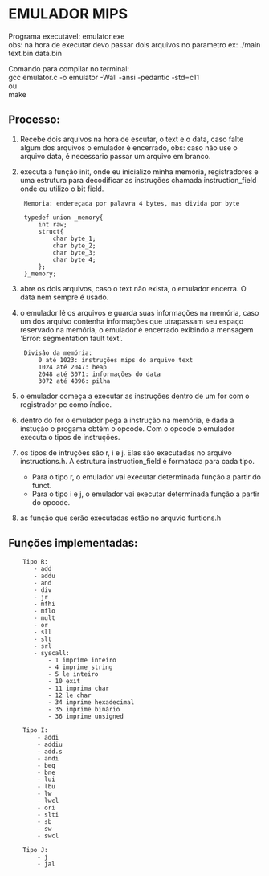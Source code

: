 # EMULADOR MIPS

Programa executável: emulator.exe </br>
    obs: na hora de executar devo passar dois arquivos no parametro ex: ./main text.bin data.bin </br>

Comando para compilar no terminal:</br>
    gcc emulator.c -o emulator -Wall -ansi -pedantic -std=c11</br>
    ou</br>
    make</br>



## Processo:
1. Recebe dois arquivos na hora de escutar, o text e o data, caso falte algum dos arquivos o emulador é encerrado, obs: caso não use o arquivo data, é necessario passar um arquivo em branco.
2. executa a função init, onde eu inicializo minha memória, registradores e uma estrutura para decodificar as instruções chamada instruction_field onde eu utilizo o bit field.
    
        Memoria: endereçada por palavra 4 bytes, mas divida por byte

        typedef union _memory{
            int raw;
            struct{
                char byte_1;
                char byte_2;
                char byte_3;
                char byte_4;
            };
        }_memory;

3. abre os dois arquivos, caso o text não exista, o emulador encerra. O data nem sempre é usado.
4. o emulador lê os arquivos e guarda suas informações na memória, caso um dos arquivo contenha informações que utrapassam seu espaço reservado na memória, o emulador é encerrado exibindo a mensagem 'Error: segmentation fault text'.

        Divisâo da memória:
            0 até 1023: instruções mips do arquivo text
            1024 até 2047: heap
            2048 até 3071: informações do data
            3072 até 4096: pilha
    


 5. o emulador começa a executar as instruções dentro de um for com o registrador pc como índice.
 6. dentro do for o emulador pega a instrução na memória, e dada a instução o progama obtém o opcode. Com o opcode o emulador executa o tipos de instruções.
 7. os tipos de intruções são r, i e j. Elas são executadas no arquivo instructions.h. A estrutura instruction_field é formatada para cada tipo.
    - Para o tipo r, o emulador vai executar determinada função a partir do funct.
    - Para o tipo i e j, o emulador vai executar determinada função a partir do opcode.
 8. as função que serão executadas estão no arquvio funtions.h

## Funções implementadas:
        Tipo R:
           - add
           - addu
           - and
           - div
           - jr
           - mfhi
           - mflo
           - mult
           - or
           - sll
           - slt
           - srl
           - syscall:
               - 1 imprime inteiro
               - 4 imprime string
               - 5 le inteiro
               - 10 exit
               - 11 imprima char
               - 12 le char
               - 34 imprime hexadecimal
               - 35 imprime binário
               - 36 imprime unsigned
  
        Tipo I:
            - addi
            - addiu
            - add.s
            - andi
            - beq
            - bne
            - lui
            - lbu
            - lw
            - lwcl
            - ori
            - slti
            - sb
            - sw
            - swcl
  
        Tipo J:
            - j
            - jal